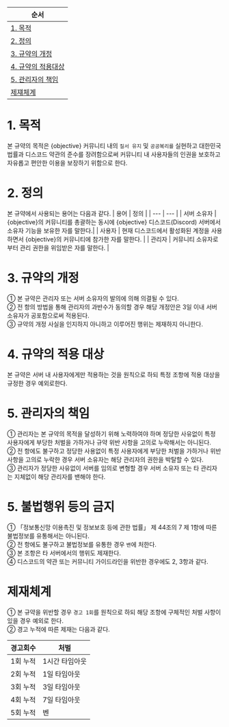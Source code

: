 | 순서 |
| --- |
|[1. 목적](https://github.com/5-23/objective/blob/main/terms.md#1-목적)|
|[2. 정의](https://github.com/5-23/objective/blob/main/terms.md#2-정의)|
|[3. 규약의 개정](https://github.com/5-23/objective/blob/main/terms.md#3-규약의-개정)|
|[4. 규약의 적용대상](https://github.com/5-23/objective/blob/main/terms.md#4‐규약의-적용대상)|
|[5. 관리자의 책임](https://github.com/5-23/objective/blob/main/terms.md#5-관리자의-책임)|
|[제쟤체계](https://github.com/5-23/objective/blob/main/terms.md#제졔채계)|

# 1. 목적
본 규약의 목적은 {objective} 커뮤니티 내의 `질서 유지` 및 `공공복리를` 실현하고 대한민국 법률과 디스코드 약관의 준수를 장려함으로써 커뮤니티 내 사용자들의 인권을 보호하고 자유롭고 편안한 이용을 보장하기 위함으로 한다.

# 2. 정의
본 규약에서 사용되는 용어는 다음과 같다.
| 용어 | 정의 |
| --- | --- |
| 서버 소유자 | {objective}의 커뮤니티를 총괄하는 동시에 {objective} 디스코드(Discord) 서버에서 소유자 기능을 보유한 자를 말한다.|
| 사용자 | 현재 디스코드에서 활성화된 계정을 사용하면서 {objective}의 커뮤니티에 참가한 자를 말한다. |
| 관리자 | 커뮤니티 소유자로 부터 관리 권한을 위임받은 자를 말한다. |

# 3. 규약의 개정
① 본 규약은 관리자 또는 서버 소유자의 발의에 의해 의결될 수 있다.<br/>
② 전 항의 방법을 통해 관리자의 과반수가 동의할 경우 해당 개정안은 3일 이내 서버 소유자가 공포함으로써 적용된다.<br/>
③ 규약의 개정 사실을 인지하지 아니하고 이루어진 행위는 제재하지 아니한다.<br/>

# 4. 규약의 적용 대상
본 규약은 서버 내 사용자에게만 적용하는 것을 원칙으로 하되 특정 조항에 적용 대상을 규정한 경우 예외로한다.

# 5. 관리자의 책임
① 관리자는 본 규약의 목적을 달성하기 위해 노력하여야 하며 정당한 사유없이 특정 사용자에게 부당한 처벌을 가하거나 규약 위반 사항을 고의로 누락해서는 아니된다.</br>
② 전 항에도 불구하고 정당한 사용없이 특정 사용자에게 부당한 처벌을 가하거나 위반 사항을 고의로 누락한 경우 서버 소유자는 해당 관리자의 권한을 박탈할 수 있다.</br>
③ 관리자가 정당한 사유없이 서버를 임의로 변형할 경우 서버 소유자 또는 타 관리자는 지체없이 해당 관리자를 밴해야 한다.


# 5. 불법행위 등의 금지
① 「정보통신망 이용촉진 및 정보보호 등에 관한 법률」 제 44조의 7 제 1항에 따른 불법정보를 유통해서는 아니된다.<br/>
② 전 항에도 불구하고 불법정보를 유통한 경우 `밴`에 처한다.<br/>
③ 본 조항은 타 서버에서의 행위도 제재한다.<br/>
④ 디스코드의 약관 또는 커뮤니티 가이드라인을 위반한 경우에도 2, 3항과 같다.<br/>


# 제재체계
① 본 규약을 위반할 경우 `경고 1회`를 원칙으로 하되 해당 조항에 구체적인 처벌 사항이 있을 경우 예외로 한다.<br/>
② 경고 누적에 따른 제재는 다음과 같다.<br/>

| 경고회수 | 처벌 |
| --- | --- |
| 1회 누적 | 1시간 타임아웃 |
| 2회 누적 | 1일 타임아웃 |
| 3회 누적 | 3일 타임아웃 |
| 4회 누적 | 7일 타임아웃 |
| 5회 누적 | 벤 |
